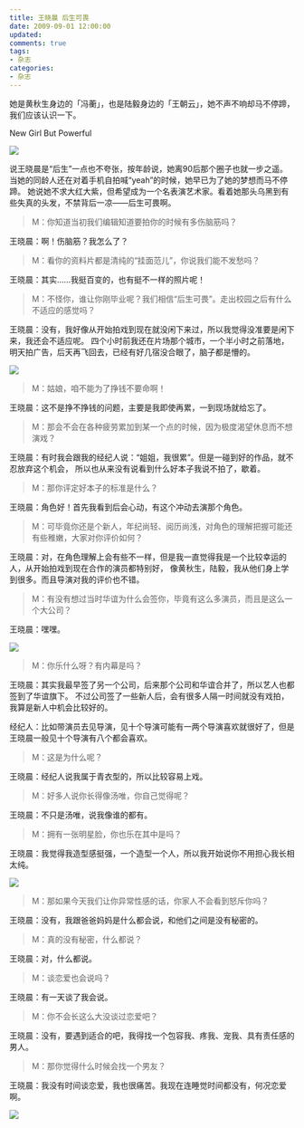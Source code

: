 ```yaml
---
title: 王晓晨 后生可畏
date: 2009-09-01 12:00:00
updated:
comments: true
tags:
- 杂志
categories:
- 杂志
---
```


她是黄秋生身边的「冯蘅」，也是陆毅身边的「王朝云」，她不声不响却马不停蹄，我们应该认识一下。

<!--more-->

New Girl But Powerful

![](/img/magazine/001/001-001.jpeg)

说王晓晨是“后生”一点也不夸张，按年龄说，她离90后那个圈子也就一步之遥。当她的同龄人还在对着手机自拍喊“yeah”的时候，她早已为了她的梦想而马不停蹄。
她说她不求大红大紫，但希望成为一个名表演艺术家。看着她那头乌黑到有些失真的头发，不禁背后一凉——后生可畏啊。

>M：你知道当初我们编辑知道要拍你的时候有多伤脑筋吗？

王晓晨：啊！伤脑筋？我怎么了？

>M：看你的资料片都是清纯的“挂面范儿”，你说我们能不发愁吗？

王晓晨：其实……我挺百变的，也有挺不一样的照片呢！

>M：不怪你，谁让你刚毕业呢？我们相信“后生可畏”。走出校园之后有什么不适应的感觉吗？

王晓晨：没有，我好像从开始拍戏到现在就没闲下来过，所以我觉得没准要是闲下来，我还会不适应呢。
四个小时前我还在片场那个城市，一个半小时之前落地，明天拍广告，后天再飞回去，已经有好几宿没合眼了，脑子都是懵的。

![](/img/magazine/001/001-002.jpeg)

>M：姑娘，咱不能为了挣钱不要命啊！

王晓晨：这不是挣不挣钱的问题，主要是我即使再累，一到现场就给忘了。

>M：那会不会在各种疲劳累加到某一个点的时候，因为极度渴望休息而不想演戏？

王晓晨：有时我会跟我的经纪人说：“姐姐，我很累”。但是一碰到好的作品，就不忍放弃这个机会，
所以也从来没有说看到什么好本子我说不拍了，歇着。

>M：那你评定好本子的标准是什么？

王晓晨：角色好！首先我看到后会心动，有这个冲动去演那个角色。

>M：可毕竟你还是个新人，年纪尚轻、阅历尚浅，对角色的理解把握可能还有些稚嫩，大家对你评价如何？

王晓晨：对，在角色理解上会有些不一样，但是我一直觉得我是一个比较幸运的人，从开始拍戏到现在合作的演员都特别好，
像黄秋生，陆毅，我从他们身上学到很多。而且导演对我的评价也不错。
>M：有没有想过当时华谊为什么会签你，毕竟有这么多演员，而且是这么一个大公司？

王晓晨：嘿嘿。

![](/img/magazine/001/001-003.jpeg)

>M：你乐什么呀？有内幕是吗？

王晓晨：其实我最早签了另一个公司，后来那个公司和华谊合并了，所以艺人也都签到了华谊旗下。
不过公司签了一些新人后，会有很多人隔一时间就没有戏拍，我算是新人中机会比较好的。

经纪人：比如带演员去见导演，见十个导演可能有一两个导演喜欢就很好了，但是王晓晨一般见十个导演有八个都会喜欢。

>M：这是为什么呢？

王晓晨：经纪人说我属于青衣型的，所以比较容易上戏。

>M：好多人说你长得像汤唯，你自己觉得呢？

王晓晨：不只是汤唯，说我像谁的都有。

>M：拥有一张明星脸，你也乐在其中是吗？

王晓晨：我觉得我造型感挺强，一个造型一个人，所以我开始说你不用担心我长相太纯。

![](/img/magazine/001/001-004.jpeg)

>M：那如果今天我们让你异常性感的话，你家人不会看到怒斥你吗？

王晓晨：没有，我跟爸爸妈妈是什么都会说，和他们之间是没有秘密的。

>M：真的没有秘密，什么都说？

王晓晨：对，什么都说。

>M：谈恋爱也会说吗？

王晓晨：有一天谈了我会说。

>M：你不会长这么大没谈过恋爱吧？

王晓晨：没有，要遇到适合的吧，我得找一个包容我、疼我、宠我、具有责任感的男人。

>M：那你觉得什么时候会找一个男友？

王晓晨：我没有时间谈恋爱，我也很痛苦。我现在连睡觉时间都没有，何况恋爱啊。

![](/img/magazine/001/001-005.jpeg)
